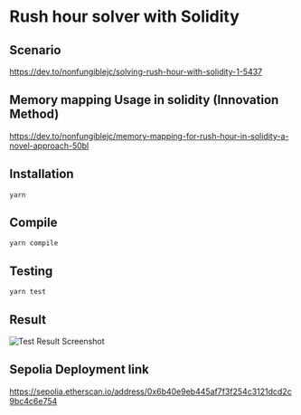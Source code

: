 # Rush hour solver with Solidity

## Scenario
https://dev.to/nonfungiblejc/solving-rush-hour-with-solidity-1-5437

## Memory mapping Usage in solidity (Innovation Method)
https://dev.to/nonfungiblejc/memory-mapping-for-rush-hour-in-solidity-a-novel-approach-50bl

## Installation

```shell
yarn
```

## Compile

```shell
yarn compile
```

## Testing

```shell
yarn test
```

## Result

![Test Result Screenshot](https://i.ibb.co/KjSB5NF/Screenshot-2024-03-21-at-05-05-18.png)

## Sepolia Deployment link

https://sepolia.etherscan.io/address/0x6b40e9eb445af7f3f254c3121dcd2c9bc4c6e754
